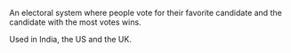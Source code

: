 
An electoral system where people vote for their favorite candidate and the
candidate with the most votes wins.

Used in India, the US and the UK.
